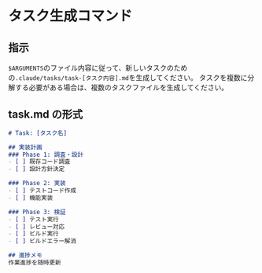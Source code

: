 # タスク生成コマンド

## 指示
`$ARGUMENTS`のファイル内容に従って、新しいタスクのための`.claude/tasks/task-[タスク内容].md`を生成してください。
タスクを複数に分解する必要がある場合は、複数のタスクファイルを生成してください。

## task.md の形式
```markdown
# Task: [タスク名]

## 実装計画
### Phase 1: 調査・設計
- [ ] 既存コード調査
- [ ] 設計方針決定

### Phase 2: 実装
- [ ] テストコード作成
- [ ] 機能実装

### Phase 3: 検証
- [ ] テスト実行
- [ ] レビュー対応
- [ ] ビルド実行
- [ ] ビルドエラー解消

## 進捗メモ
作業進捗を随時更新
